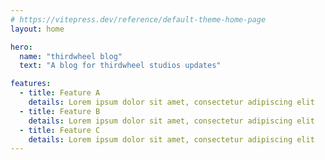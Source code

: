 ```yaml
---
# https://vitepress.dev/reference/default-theme-home-page
layout: home

hero:
  name: "thirdwheel blog"
  text: "A blog for thirdwheel studios updates"

features:
  - title: Feature A
    details: Lorem ipsum dolor sit amet, consectetur adipiscing elit
  - title: Feature B
    details: Lorem ipsum dolor sit amet, consectetur adipiscing elit
  - title: Feature C
    details: Lorem ipsum dolor sit amet, consectetur adipiscing elit
---
```

